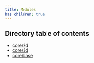 ```yaml
---
title: Modules
has_children: true
---
```


<h2 class="text-delta">Directory table of contents</h2>

- [core/2d](/gg-web-engine/modules/core/2d)
- [core/3d](/gg-web-engine/modules/core/3d)
- [core/base](/gg-web-engine/modules/core/base)
